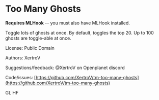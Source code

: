 # Too Many Ghosts

**Requires MLHook** -- you must also have MLHook installed.

Toggle lots of ghosts at once.
By default, toggles the top 20.
Up to 100 ghosts are toggle-able at once.

License: Public Domain

Authors: XertroV

Suggestions/feedback: @XertroV on Openplanet discord

Code/issues: [https://github.com/XertroV/tm-too-many-ghosts](https://github.com/XertroV/tm-too-many-ghosts)

GL HF
